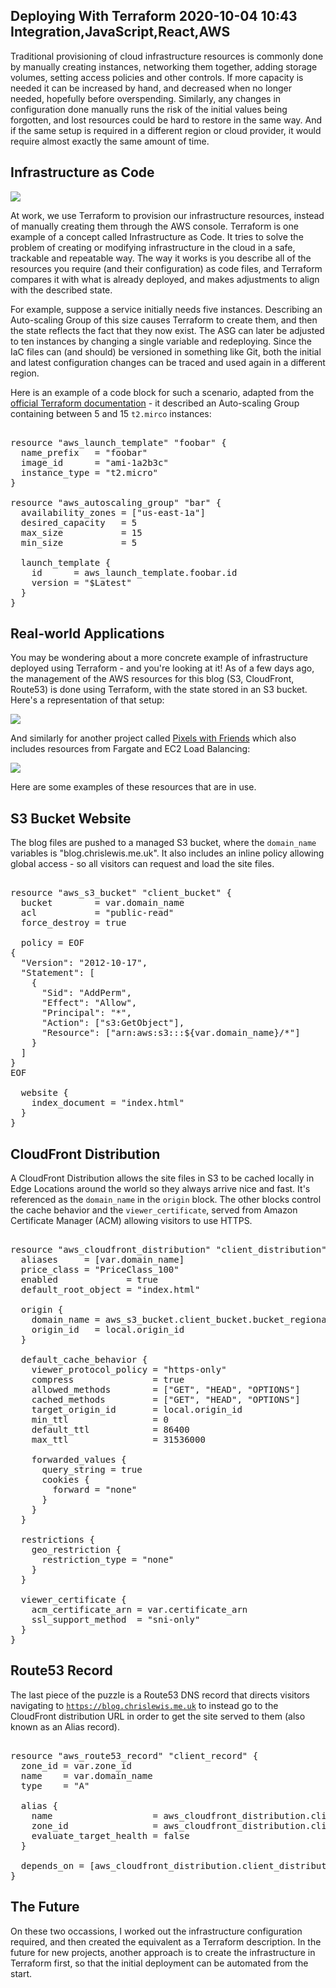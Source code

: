 Deploying With Terraform
2020-10-04 10:43
Integration,JavaScript,React,AWS
---

Traditional provisioning of cloud infrastructure resources is commonly done by
manually creating instances, networking them together, adding storage volumes,
setting access policies and other controls. If more capacity is needed it can
be increased by hand, and decreased when no longer needed, hopefully before
overspending. Similarly, any changes in configuration done manually runs
the risk of the initial values being forgotten, and lost resources could be hard
to restore in the same way. And if the same setup is required in a different
region or cloud provider, it would require almost exactly the same amount of
time.

## Infrastructure as Code

![](assets/media/2020/10/terraform-logo.png)

At work, we use Terraform to provision our infrastructure resources, instead of
manually creating them through the AWS console. Terraform is one example of a
concept called Infrastructure as Code. It tries to solve the problem of creating
or modifying infrastructure in the cloud in a safe, trackable and repeatable
way. The way it works is you describe all of the resources you require (and
their configuration) as code files, and Terraform compares it with what is
already deployed, and makes adjustments to align with the described state.

For example, suppose a service initially needs five instances. Describing an
Auto-scaling Group of this size causes Terraform to create them, and then the
state reflects the fact that they now exist. The ASG can later be adjusted to
ten instances by changing a single variable and redeploying. Since the IaC files
can (and should) be versioned in something like Git, both the initial and latest
configuration changes can be traced and used again in a different region.

Here is an example of a code block for such a scenario, adapted from the
[official Terraform documentation](https://registry.terraform.io/providers/hashicorp/aws/latest/docs/resources/autoscaling_group) -
it described an Auto-scaling Group containing between 5 and 15
<code>t2.mirco</code> instances:

<!-- language="terraform" -->
<pre><div class="code-block">
resource "aws_launch_template" "foobar" {
  name_prefix   = "foobar"
  image_id      = "ami-1a2b3c"
  instance_type = "t2.micro"
}

resource "aws_autoscaling_group" "bar" {
  availability_zones = ["us-east-1a"]
  desired_capacity   = 5
  max_size           = 15
  min_size           = 5

  launch_template {
    id      = aws_launch_template.foobar.id
    version = "$Latest"
  }
}
</div></pre>

## Real-world Applications

You may be wondering about a more concrete example of infrastructure deployed
using Terraform - and you're looking at it! As of a few days ago, the management
of the AWS resources for this blog (S3, CloudFront, Route53) is done using
Terraform, with the state stored in an S3 bucket. Here's a representation of
that setup:

![](assets/media/2020/10/infra.png)

And similarly for another project called
[Pixels with Friends](https://github.com/c-d-lewis/pixels-with-friends) which
also includes resources from Fargate and EC2 Load Balancing:

![](assets/media/2020/10/infra-pixels.png)

Here are some examples of these resources that are in use.

## S3 Bucket Website

The blog files are pushed to a managed S3 bucket, where the
<code>domain_name</code> variables is "blog.chrislewis.me.uk". It also includes
an inline policy allowing global access - so all visitors can request and load
the site files.

<!-- language="terraform" -->
<pre><div class="code-block">
resource "aws_s3_bucket" "client_bucket" {
  bucket        = var.domain_name
  acl           = "public-read"
  force_destroy = true

  policy = EOF
{
  "Version": "2012-10-17",
  "Statement": [
    {
      "Sid": "AddPerm",
      "Effect": "Allow",
      "Principal": "*",
      "Action": ["s3:GetObject"],
      "Resource": ["arn:aws:s3:::${var.domain_name}/*"]
    }
  ]
}
EOF

  website {
    index_document = "index.html"
  }
}
</div></pre>

## CloudFront Distribution

A CloudFront Distribution allows the site files in S3 to be cached locally in
Edge Locations around the world so they always arrive nice and fast. It's
referenced as the <code>domain_name</code> in the <code>origin</code> block. The
other blocks control the cache behavior and the <code>viewer_certificate</code>,
served from Amazon Certificate Manager (ACM) allowing visitors to use HTTPS.

<!-- language="terraform" -->
<pre><div class="code-block">
resource "aws_cloudfront_distribution" "client_distribution" {
  aliases     = [var.domain_name]
  price_class = "PriceClass_100"
  enabled             = true
  default_root_object = "index.html"

  origin {
    domain_name = aws_s3_bucket.client_bucket.bucket_regional_domain_name
    origin_id   = local.origin_id
  }

  default_cache_behavior {
    viewer_protocol_policy = "https-only"
    compress               = true
    allowed_methods        = ["GET", "HEAD", "OPTIONS"]
    cached_methods         = ["GET", "HEAD", "OPTIONS"]
    target_origin_id       = local.origin_id
    min_ttl                = 0
    default_ttl            = 86400
    max_ttl                = 31536000

    forwarded_values {
      query_string = true
      cookies {
        forward = "none"
      }
    }
  }

  restrictions {
    geo_restriction {
      restriction_type = "none"
    }
  }

  viewer_certificate {
    acm_certificate_arn = var.certificate_arn
    ssl_support_method  = "sni-only"
  }
}
</div></pre>

## Route53 Record

The last piece of the puzzle is a Route53 DNS record that directs visitors
navigating to <code>https://blog.chrislewis.me.uk</code> to instead go to the
CloudFront distribution URL in order to get the site served to them (also known
as an Alias record).

<!-- language="terraform" -->
<pre><div class="code-block">
resource "aws_route53_record" "client_record" {
  zone_id = var.zone_id
  name    = var.domain_name
  type    = "A"

  alias {
    name                   = aws_cloudfront_distribution.client_distribution.domain_name
    zone_id                = aws_cloudfront_distribution.client_distribution.hosted_zone_id
    evaluate_target_health = false
  }

  depends_on = [aws_cloudfront_distribution.client_distribution]
}
</div></pre>

## The Future

On these two occassions, I worked out the infrastructure configuration required,
and then created the equivalent as a Terraform description. In the future for
new projects, another approach is to create the infrastructure in Terraform
first, so that the initial deployment can be automated from the start.

